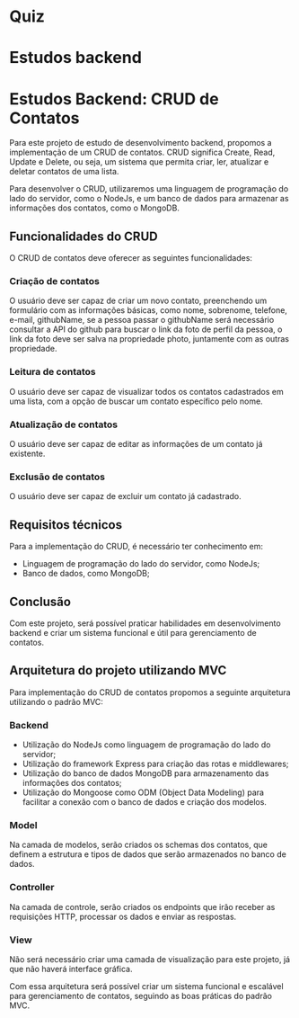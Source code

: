 # Quiz

# Estudos backend

# Estudos Backend: CRUD de Contatos

Para este projeto de estudo de desenvolvimento backend, propomos a implementação de um CRUD de contatos. CRUD significa Create, Read, Update e Delete, ou seja, um sistema que permita criar, ler, atualizar e deletar contatos de uma lista.

Para desenvolver o CRUD, utilizaremos uma linguagem de programação do lado do servidor, como o NodeJs, e um banco de dados para armazenar as informações dos contatos, como o MongoDB.

## Funcionalidades do CRUD

O CRUD de contatos deve oferecer as seguintes funcionalidades:

### Criação de contatos

O usuário deve ser capaz de criar um novo contato, preenchendo um formulário com as informações básicas, como nome, sobrenome, telefone, e-mail, githubName, se a pessoa passar o githubName será necessário consultar a API do github para buscar o link da foto de perfil da pessoa, o link da foto deve ser salva na propriedade photo, juntamente com as outras propriedade.

### Leitura de contatos

O usuário deve ser capaz de visualizar todos os contatos cadastrados em uma lista, com a opção de buscar um contato específico pelo nome.

### Atualização de contatos

O usuário deve ser capaz de editar as informações de um contato já existente.

### Exclusão de contatos

O usuário deve ser capaz de excluir um contato já cadastrado.

## Requisitos técnicos

Para a implementação do CRUD, é necessário ter conhecimento em:

- Linguagem de programação do lado do servidor, como NodeJs;
- Banco de dados, como MongoDB;

## Conclusão

Com este projeto, será possível praticar habilidades em desenvolvimento backend e criar um sistema funcional e útil para gerenciamento de contatos.

## Arquitetura do projeto utilizando MVC

Para implementação do CRUD de contatos propomos a seguinte arquitetura utilizando o padrão MVC:

### Backend

- Utilização do NodeJs como linguagem de programação do lado do servidor;
- Utilização do framework Express para criação das rotas e middlewares;
- Utilização do banco de dados MongoDB para armazenamento das informações dos contatos;
- Utilização do Mongoose como ODM (Object Data Modeling) para facilitar a conexão com o banco de dados e criação dos modelos.

### Model

Na camada de modelos, serão criados os schemas dos contatos, que definem a estrutura e tipos de dados que serão armazenados no banco de dados.

### Controller

Na camada de controle, serão criados os endpoints que irão receber as requisições HTTP, processar os dados e enviar as respostas.

### View

Não será necessário criar uma camada de visualização para este projeto, já que não haverá interface gráfica.

Com essa arquitetura será possível criar um sistema funcional e escalável para gerenciamento de contatos, seguindo as boas práticas do padrão MVC.
